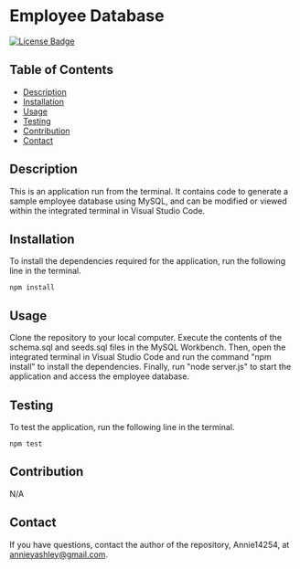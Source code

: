 # Employee Database
[![License Badge](https://img.shields.io/badge/License-MIT-green.svg)](https://opensource.org/licenses/MIT)

## Table of Contents
- [Description](#Description)
- [Installation](#Installation)
- [Usage](#Usage)
- [Testing](#Testing)
- [Contribution](#Contribution)
- [Contact](#Contact)

## Description
This is an application run from the terminal. It contains code to generate a sample employee database using MySQL, and can be modified or viewed within the integrated terminal in Visual Studio Code.

## Installation
To install the dependencies required for the application, run the following line in the terminal.

```
npm install
```

## Usage
Clone the repository to your local computer. Execute the contents of the schema.sql and seeds.sql files in the MySQL Workbench. Then, open the integrated terminal in Visual Studio Code and run the command "npm install" to install the dependencies. Finally, run "node server.js" to start the application and access the employee database.

## Testing
To test the application, run the following line in the terminal.

```
npm test
```

## Contribution
N/A

## Contact
If you have questions, contact the author of the repository, Annie14254, at annieyashley@gmail.com.

